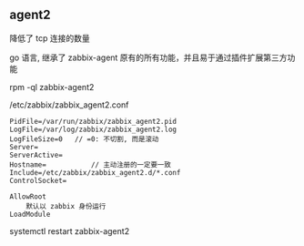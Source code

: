 
## agent2

降低了 tcp 连接的数量

go 语言, 继承了 zabbix-agent 原有的所有功能，并且易于通过插件扩展第三方功能

rpm -ql zabbix-agent2

/etc/zabbix/zabbix_agent2.conf

    PidFile=/var/run/zabbix/zabbix_agent2.pid
    LogFile=/var/log/zabbix/zabbix_agent2.log
    LogFileSize=0   // =0: 不切割, 而是滚动
    Server=
    ServerActive=
    Hostname=           // 主动注册的一定要一致
    Include=/etc/zabbix/zabbix_agent2.d/*.conf
    ControlSocket=

    AllowRoot
        默认以 zabbix 身份运行
    LoadModule


systemctl restart zabbix-agent2
